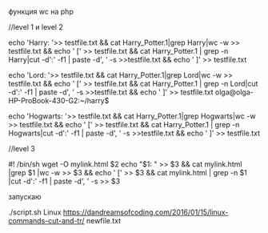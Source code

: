 функция wc на php

<?php
function mysum(){
	$count =0;
	while(fgets(STDIN)){
$count++;
	}


echo $count;	
}
mysum();

?>

//level 1 и level 2

echo 'Harry: '>> testfile.txt && cat Harry_Potter.1|grep Harry|wc -w  >> testfile.txt  && echo ' [' >> testfile.txt && cat Harry_Potter.1 | grep -n Harry|cut -d':' -f1 | paste -d', ' -s >>testfile.txt && echo ' ]' >> testfile.txt 


echo 'Lord: '>> testfile.txt && cat Harry_Potter.1|grep Lord|wc -w  >> testfile.txt  && echo ' [' >> testfile.txt && cat Harry_Potter.1 | grep -n Lord|cut -d':' -f1 | paste -d', ' -s >>testfile.txt && echo ' ]' >> testfile.txt 
olga@olga-HP-ProBook-430-G2:~/harry$ 

echo 'Hogwarts: '>> testfile.txt && cat Harry_Potter.1|grep Hogwarts|wc -w  >> testfile.txt  && echo ' [' >> testfile.txt && cat Harry_Potter.1 | grep -n Hogwarts|cut -d':' -f1 | paste -d', ' -s >>testfile.txt && echo ' ]' >> testfile.txt 



//level 3

#! /bin/sh
wget -O mylink.html $2
echo "$1: " >> $3 && cat mylink.html |grep $1 |wc -w  >> $3  && echo ' [' >> $3 && cat mylink.html | grep -n $1 |cut -d':' -f1 | paste -d', ' -s >> $3 

запускаю

./script.sh Linux https://dandreamsofcoding.com/2016/01/15/linux-commands-cut-and-tr/ newfile.txt
